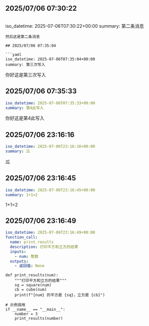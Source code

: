 ## 2025/07/06 07:30:22

```yaml
```
iso_datetime: 2025-07-06T07:30:22+00:00
summary: 第二条消息
```
然后这是第二条消息

## 2025/07/06 07:35:04

```yaml
iso_datetime: 2025-07-06T07:35:04+00:00
summary: 第三次写入
```
你好这是第三次写入

## 2025/07/06 07:35:33

```yaml
iso_datetime: 2025-07-06T07:35:33+00:00
summary: 第4此写入
```
你好这是第4此写入

## 2025/07/06 23:16:16

```yaml
iso_datetime: 2025-07-06T23:16:16+00:00
summary: 瓜
```
瓜

## 2025/07/06 23:16:45

```yaml
iso_datetime: 2025-07-06T23:16:45+00:00
summary: 1+1=2
```
1+1=2

## 2025/07/06 23:16:49

```yaml
iso_datetime: 2025-07-06T23:16:49+00:00
function_call:
  name: print_results
  description: 打印平方和立方的结果
  inputs:
    - num: 整数
  outputs:
    - 返回值: None
```
```
def print_results(num):
    """打印平方和立方的结果"""
    sq = square(num)
    cb = cube(num)
    print(f"{num} 的平方是 {sq}，立方是 {cb}")

# 示例调用
if __name__ == "__main__":
    number = 3
    print_results(number)
